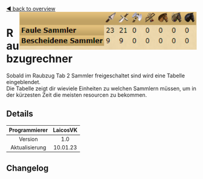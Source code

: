 [◀️ back to overview](https://github.com/laicosvk/DSS#Downloads "back to overview")
<img align="right" height="100" src="picture.PNG"/>

# Raubzugrechner
Sobald im Raubzug Tab 2 Sammler freigeschaltet sind wird eine Tabelle eingeblendet.</br>
Die Tabelle zeigt dir wieviele Einheiten zu welchen Sammlern müssen, um in der kürzesten Zeit die meisten resourcen zu bekommen.

## Details

| Programmierer | LaicosVK |
| :---: | :---: |
| Version | 1.0 |
| Aktualisierung | 10.01.23 |

## Changelog

